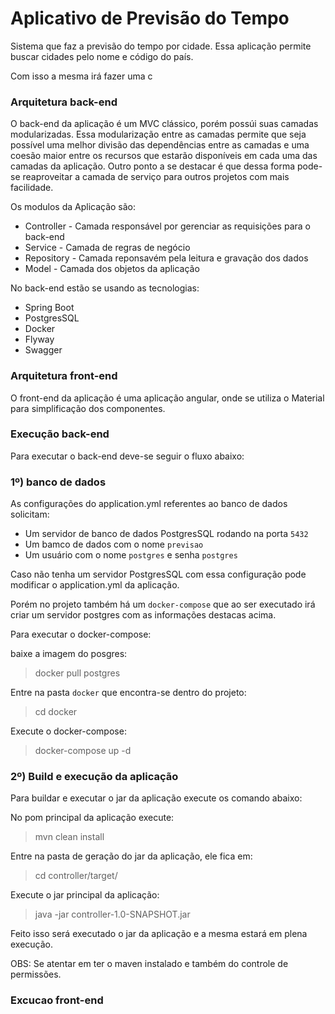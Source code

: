 # Aplicativo de Previsão do Tempo
Sistema que faz a previsão do tempo por cidade. Essa aplicação permite buscar cidades pelo nome e código do país. 

Com isso a mesma irá fazer uma c


### Arquitetura back-end

O back-end da aplicação é um MVC clássico, porém possúi suas camadas modularizadas. Essa modularização entre as camadas permite que seja possível uma melhor divisão das dependências entre as camadas e uma coesão maior entre os recursos que estarão disponíveis em cada uma das camadas da aplicação. Outro ponto a se destacar é que dessa forma pode-se reaproveitar a camada de serviço para outros projetos com mais facilidade. 

Os modulos da Aplicação são:

* Controller - Camada responsável por gerenciar as requisições para o back-end
* Service - Camada de regras de negócio
* Repository - Camada reponsavém pela leitura e gravação dos dados
* Model - Camada dos objetos da aplicação


No back-end estão se usando as tecnologias:

* Spring Boot
* PostgresSQL
* Docker
* Flyway
* Swagger


### Arquitetura front-end

O front-end da aplicação é uma aplicação angular, onde se utiliza o Material para simplificação dos componentes.

### Execução back-end

Para executar o back-end deve-se seguir o fluxo abaixo:

### 1º) banco de dados

As configurações do application.yml referentes ao banco de dados solicitam:

 - Um servidor de banco de dados PostgresSQL rodando na porta `5432`
 - Um bamco de dados com o nome `previsao`
 - Um usuário com o nome `postgres` e senha `postgres`
 
 Caso não tenha um servidor PostgresSQL com essa configuração pode modificar o application.yml da aplicação.
 
 Porém no projeto também há um `docker-compose` que ao ser executado irá criar um servidor postgres com as informações destacas acima. 
 
 Para executar o docker-compose:
 
 baixe a imagem do posgres:
 
 > docker pull postgres
 
Entre na pasta `docker` que encontra-se dentro do projeto:

> cd docker

Execute o docker-compose:

> docker-compose up -d


### 2º) Build e execução da aplicação

Para buildar e executar o jar da aplicação execute os comando abaixo:

No pom principal da aplicação execute:

> mvn clean install

Entre na pasta de geração do jar da aplicação, ele fica em:

> cd controller/target/

Execute o jar principal da aplicação:

> java -jar controller-1.0-SNAPSHOT.jar 

Feito isso será executado o jar da aplicação e a mesma estará em plena execução.

OBS: Se atentar em ter o maven instalado e também do controle de permissões.


### Excucao front-end
